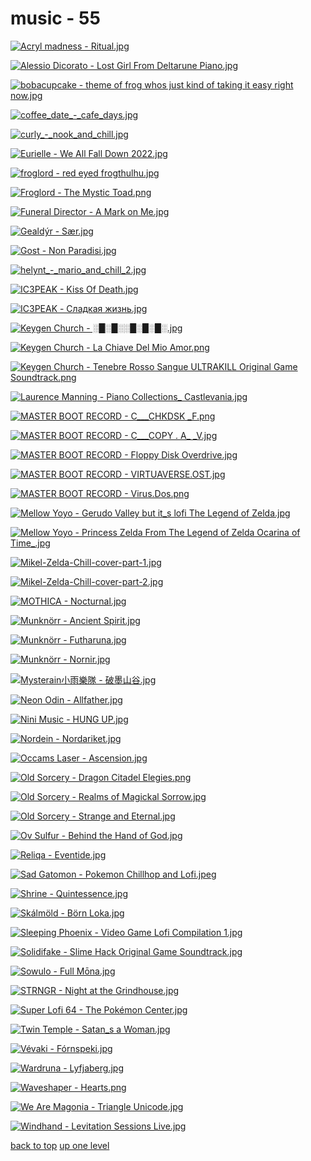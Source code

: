 # music - 55
[![Acryl madness - Ritual.jpg](https://raw.githubusercontent.com/buckmanc/Wallpapers/main/mobile/music/Acryl%20madness%20-%20Ritual.jpg "Acryl madness - Ritual.jpg")](https://raw.githubusercontent.com/buckmanc/Wallpapers/main/mobile/music/Acryl%20madness%20-%20Ritual.jpg)

[![Alessio Dicorato - Lost Girl _From _Deltarune__ _Piano_.jpg](https://raw.githubusercontent.com/buckmanc/Wallpapers/main/mobile/music/Alessio%20Dicorato%20-%20Lost%20Girl%20_From%20_Deltarune__%20_Piano_.jpg "Alessio Dicorato - Lost Girl _From _Deltarune__ _Piano_.jpg")](https://raw.githubusercontent.com/buckmanc/Wallpapers/main/mobile/music/Alessio%20Dicorato%20-%20Lost%20Girl%20_From%20_Deltarune__%20_Piano_.jpg)

[![bobacupcake - theme of frog whos just kind of taking it easy right now.jpg](https://raw.githubusercontent.com/buckmanc/Wallpapers/main/mobile/music/bobacupcake%20-%20theme%20of%20frog%20whos%20just%20kind%20of%20taking%20it%20easy%20right%20now.jpg "bobacupcake - theme of frog whos just kind of taking it easy right now.jpg")](https://raw.githubusercontent.com/buckmanc/Wallpapers/main/mobile/music/bobacupcake%20-%20theme%20of%20frog%20whos%20just%20kind%20of%20taking%20it%20easy%20right%20now.jpg)

[![coffee_date_-_cafe_days.jpg](https://raw.githubusercontent.com/buckmanc/Wallpapers/main/mobile/music/coffee_date_-_cafe_days.jpg "coffee_date_-_cafe_days.jpg")](https://raw.githubusercontent.com/buckmanc/Wallpapers/main/mobile/music/coffee_date_-_cafe_days.jpg)

[![curly_-_nook_and_chill.jpg](https://raw.githubusercontent.com/buckmanc/Wallpapers/main/mobile/music/curly_-_nook_and_chill.jpg "curly_-_nook_and_chill.jpg")](https://raw.githubusercontent.com/buckmanc/Wallpapers/main/mobile/music/curly_-_nook_and_chill.jpg)

[![Eurielle - We All Fall Down 2022.jpg](https://raw.githubusercontent.com/buckmanc/Wallpapers/main/mobile/music/Eurielle%20-%20We%20All%20Fall%20Down%202022.jpg "Eurielle - We All Fall Down 2022.jpg")](https://raw.githubusercontent.com/buckmanc/Wallpapers/main/mobile/music/Eurielle%20-%20We%20All%20Fall%20Down%202022.jpg)

[![froglord - red eyed frogthulhu.jpg](https://raw.githubusercontent.com/buckmanc/Wallpapers/main/mobile/music/froglord%20-%20red%20eyed%20frogthulhu.jpg "froglord - red eyed frogthulhu.jpg")](https://raw.githubusercontent.com/buckmanc/Wallpapers/main/mobile/music/froglord%20-%20red%20eyed%20frogthulhu.jpg)

[![Froglord - The Mystic Toad.png](https://raw.githubusercontent.com/buckmanc/Wallpapers/main/mobile/music/Froglord%20-%20The%20Mystic%20Toad.png "Froglord - The Mystic Toad.png")](https://raw.githubusercontent.com/buckmanc/Wallpapers/main/mobile/music/Froglord%20-%20The%20Mystic%20Toad.png)

[![Funeral Director - A Mark on Me.jpg](https://raw.githubusercontent.com/buckmanc/Wallpapers/main/mobile/music/Funeral%20Director%20-%20A%20Mark%20on%20Me.jpg "Funeral Director - A Mark on Me.jpg")](https://raw.githubusercontent.com/buckmanc/Wallpapers/main/mobile/music/Funeral%20Director%20-%20A%20Mark%20on%20Me.jpg)

[![Gealdýr - Sær.jpg](https://raw.githubusercontent.com/buckmanc/Wallpapers/main/mobile/music/Gealdýr%20-%20Sær.jpg "Gealdýr - Sær.jpg")](https://raw.githubusercontent.com/buckmanc/Wallpapers/main/mobile/music/Gealdýr%20-%20Sær.jpg)

[![Gost - Non Paradisi.jpg](https://raw.githubusercontent.com/buckmanc/Wallpapers/main/mobile/music/Gost%20-%20Non%20Paradisi.jpg "Gost - Non Paradisi.jpg")](https://raw.githubusercontent.com/buckmanc/Wallpapers/main/mobile/music/Gost%20-%20Non%20Paradisi.jpg)

[![helynt_-_mario_and_chill_2.jpg](https://raw.githubusercontent.com/buckmanc/Wallpapers/main/mobile/music/helynt_-_mario_and_chill_2.jpg "helynt_-_mario_and_chill_2.jpg")](https://raw.githubusercontent.com/buckmanc/Wallpapers/main/mobile/music/helynt_-_mario_and_chill_2.jpg)

[![IC3PEAK - Kiss Of Death.jpg](https://raw.githubusercontent.com/buckmanc/Wallpapers/main/mobile/music/IC3PEAK%20-%20Kiss%20Of%20Death.jpg "IC3PEAK - Kiss Of Death.jpg")](https://raw.githubusercontent.com/buckmanc/Wallpapers/main/mobile/music/IC3PEAK%20-%20Kiss%20Of%20Death.jpg)

[![IC3PEAK - Сладкая жизнь.jpg](https://raw.githubusercontent.com/buckmanc/Wallpapers/main/mobile/music/IC3PEAK%20-%20Сладкая%20жизнь.jpg "IC3PEAK - Сладкая жизнь.jpg")](https://raw.githubusercontent.com/buckmanc/Wallpapers/main/mobile/music/IC3PEAK%20-%20Сладкая%20жизнь.jpg)

[![Keygen Church - ░█░█░░█░█░█░.jpg](https://raw.githubusercontent.com/buckmanc/Wallpapers/main/mobile/music/Keygen%20Church%20-%20░█░█░░█░█░█░.jpg "Keygen Church - ░█░█░░█░█░█░.jpg")](https://raw.githubusercontent.com/buckmanc/Wallpapers/main/mobile/music/Keygen%20Church%20-%20░█░█░░█░█░█░.jpg)

[![Keygen Church - La Chiave Del Mio Amor.png](https://raw.githubusercontent.com/buckmanc/Wallpapers/main/mobile/music/Keygen%20Church%20-%20La%20Chiave%20Del%20Mio%20Amor.png "Keygen Church - La Chiave Del Mio Amor.png")](https://raw.githubusercontent.com/buckmanc/Wallpapers/main/mobile/music/Keygen%20Church%20-%20La%20Chiave%20Del%20Mio%20Amor.png)

[![Keygen Church - Tenebre Rosso Sangue _ULTRAKILL Original Game Soundtrack_.png](https://raw.githubusercontent.com/buckmanc/Wallpapers/main/mobile/music/Keygen%20Church%20-%20Tenebre%20Rosso%20Sangue%20_ULTRAKILL%20Original%20Game%20Soundtrack_.png "Keygen Church - Tenebre Rosso Sangue _ULTRAKILL Original Game Soundtrack_.png")](https://raw.githubusercontent.com/buckmanc/Wallpapers/main/mobile/music/Keygen%20Church%20-%20Tenebre%20Rosso%20Sangue%20_ULTRAKILL%20Original%20Game%20Soundtrack_.png)

[![Laurence Manning - Piano Collections_ Castlevania.jpg](https://raw.githubusercontent.com/buckmanc/Wallpapers/main/mobile/music/Laurence%20Manning%20-%20Piano%20Collections_%20Castlevania.jpg "Laurence Manning - Piano Collections_ Castlevania.jpg")](https://raw.githubusercontent.com/buckmanc/Wallpapers/main/mobile/music/Laurence%20Manning%20-%20Piano%20Collections_%20Castlevania.jpg)

[![MASTER BOOT RECORD - C​__​​_CHKDSK _F.png](https://raw.githubusercontent.com/buckmanc/Wallpapers/main/mobile/music/MASTER%20BOOT%20RECORD%20-%20C​__​​_CHKDSK%20_F.png "MASTER BOOT RECORD - C​__​​_CHKDSK _F.png")](https://raw.githubusercontent.com/buckmanc/Wallpapers/main/mobile/music/MASTER%20BOOT%20RECORD%20-%20C​__​​_CHKDSK%20_F.png)

[![MASTER BOOT RECORD - C___COPY _._ A_ _V.jpg](https://raw.githubusercontent.com/buckmanc/Wallpapers/main/mobile/music/MASTER%20BOOT%20RECORD%20-%20C___COPY%20_._%20A_%20_V.jpg "MASTER BOOT RECORD - C___COPY _._ A_ _V.jpg")](https://raw.githubusercontent.com/buckmanc/Wallpapers/main/mobile/music/MASTER%20BOOT%20RECORD%20-%20C___COPY%20_._%20A_%20_V.jpg)

[![MASTER BOOT RECORD - Floppy Disk Overdrive.jpg](https://raw.githubusercontent.com/buckmanc/Wallpapers/main/mobile/music/MASTER%20BOOT%20RECORD%20-%20Floppy%20Disk%20Overdrive.jpg "MASTER BOOT RECORD - Floppy Disk Overdrive.jpg")](https://raw.githubusercontent.com/buckmanc/Wallpapers/main/mobile/music/MASTER%20BOOT%20RECORD%20-%20Floppy%20Disk%20Overdrive.jpg)

[![MASTER BOOT RECORD - VIRTUAVERSE.OST.jpg](https://raw.githubusercontent.com/buckmanc/Wallpapers/main/mobile/music/MASTER%20BOOT%20RECORD%20-%20VIRTUAVERSE.OST.jpg "MASTER BOOT RECORD - VIRTUAVERSE.OST.jpg")](https://raw.githubusercontent.com/buckmanc/Wallpapers/main/mobile/music/MASTER%20BOOT%20RECORD%20-%20VIRTUAVERSE.OST.jpg)

[![MASTER BOOT RECORD - Virus.Dos.png](https://raw.githubusercontent.com/buckmanc/Wallpapers/main/mobile/music/MASTER%20BOOT%20RECORD%20-%20Virus.Dos.png "MASTER BOOT RECORD - Virus.Dos.png")](https://raw.githubusercontent.com/buckmanc/Wallpapers/main/mobile/music/MASTER%20BOOT%20RECORD%20-%20Virus.Dos.png)

[![Mellow Yoyo - Gerudo Valley but it_s lofi _The Legend of Zelda_.jpg](https://raw.githubusercontent.com/buckmanc/Wallpapers/main/mobile/music/Mellow%20Yoyo%20-%20Gerudo%20Valley%20but%20it_s%20lofi%20_The%20Legend%20of%20Zelda_.jpg "Mellow Yoyo - Gerudo Valley but it_s lofi _The Legend of Zelda_.jpg")](https://raw.githubusercontent.com/buckmanc/Wallpapers/main/mobile/music/Mellow%20Yoyo%20-%20Gerudo%20Valley%20but%20it_s%20lofi%20_The%20Legend%20of%20Zelda_.jpg)

[![Mellow Yoyo - Princess Zelda _From _The Legend of Zelda_ Ocarina of Time__.jpg](https://raw.githubusercontent.com/buckmanc/Wallpapers/main/mobile/music/Mellow%20Yoyo%20-%20Princess%20Zelda%20_From%20_The%20Legend%20of%20Zelda_%20Ocarina%20of%20Time__.jpg "Mellow Yoyo - Princess Zelda _From _The Legend of Zelda_ Ocarina of Time__.jpg")](https://raw.githubusercontent.com/buckmanc/Wallpapers/main/mobile/music/Mellow%20Yoyo%20-%20Princess%20Zelda%20_From%20_The%20Legend%20of%20Zelda_%20Ocarina%20of%20Time__.jpg)

[![Mikel-Zelda-Chill-cover-part-1.jpg](https://raw.githubusercontent.com/buckmanc/Wallpapers/main/mobile/music/Mikel-Zelda-Chill-cover-part-1.jpg "Mikel-Zelda-Chill-cover-part-1.jpg")](https://raw.githubusercontent.com/buckmanc/Wallpapers/main/mobile/music/Mikel-Zelda-Chill-cover-part-1.jpg)

[![Mikel-Zelda-Chill-cover-part-2.jpg](https://raw.githubusercontent.com/buckmanc/Wallpapers/main/mobile/music/Mikel-Zelda-Chill-cover-part-2.jpg "Mikel-Zelda-Chill-cover-part-2.jpg")](https://raw.githubusercontent.com/buckmanc/Wallpapers/main/mobile/music/Mikel-Zelda-Chill-cover-part-2.jpg)

[![MOTHICA - Nocturnal.jpg](https://raw.githubusercontent.com/buckmanc/Wallpapers/main/mobile/music/MOTHICA%20-%20Nocturnal.jpg "MOTHICA - Nocturnal.jpg")](https://raw.githubusercontent.com/buckmanc/Wallpapers/main/mobile/music/MOTHICA%20-%20Nocturnal.jpg)

[![Munknörr - Ancient Spirit.jpg](https://raw.githubusercontent.com/buckmanc/Wallpapers/main/mobile/music/Munknörr%20-%20Ancient%20Spirit.jpg "Munknörr - Ancient Spirit.jpg")](https://raw.githubusercontent.com/buckmanc/Wallpapers/main/mobile/music/Munknörr%20-%20Ancient%20Spirit.jpg)

[![Munknörr - Futharuna.jpg](https://raw.githubusercontent.com/buckmanc/Wallpapers/main/mobile/music/Munknörr%20-%20Futharuna.jpg "Munknörr - Futharuna.jpg")](https://raw.githubusercontent.com/buckmanc/Wallpapers/main/mobile/music/Munknörr%20-%20Futharuna.jpg)

[![Munknörr - Nornir.jpg](https://raw.githubusercontent.com/buckmanc/Wallpapers/main/mobile/music/Munknörr%20-%20Nornir.jpg "Munknörr - Nornir.jpg")](https://raw.githubusercontent.com/buckmanc/Wallpapers/main/mobile/music/Munknörr%20-%20Nornir.jpg)

[![Mysterain小雨樂隊 - 破墨山谷.jpg](https://raw.githubusercontent.com/buckmanc/Wallpapers/main/mobile/music/Mysterain小雨樂隊%20-%20破墨山谷.jpg "Mysterain小雨樂隊 - 破墨山谷.jpg")](https://raw.githubusercontent.com/buckmanc/Wallpapers/main/mobile/music/Mysterain小雨樂隊%20-%20破墨山谷.jpg)

[![Neon Odin - Allfather.jpg](https://raw.githubusercontent.com/buckmanc/Wallpapers/main/mobile/music/Neon%20Odin%20-%20Allfather.jpg "Neon Odin - Allfather.jpg")](https://raw.githubusercontent.com/buckmanc/Wallpapers/main/mobile/music/Neon%20Odin%20-%20Allfather.jpg)

[![Nini Music - HUNG UP.jpg](https://raw.githubusercontent.com/buckmanc/Wallpapers/main/mobile/music/Nini%20Music%20-%20HUNG%20UP.jpg "Nini Music - HUNG UP.jpg")](https://raw.githubusercontent.com/buckmanc/Wallpapers/main/mobile/music/Nini%20Music%20-%20HUNG%20UP.jpg)

[![Nordein - Nordariket.jpg](https://raw.githubusercontent.com/buckmanc/Wallpapers/main/mobile/music/Nordein%20-%20Nordariket.jpg "Nordein - Nordariket.jpg")](https://raw.githubusercontent.com/buckmanc/Wallpapers/main/mobile/music/Nordein%20-%20Nordariket.jpg)

[![Occams Laser - Ascension.jpg](https://raw.githubusercontent.com/buckmanc/Wallpapers/main/mobile/music/Occams%20Laser%20-%20Ascension.jpg "Occams Laser - Ascension.jpg")](https://raw.githubusercontent.com/buckmanc/Wallpapers/main/mobile/music/Occams%20Laser%20-%20Ascension.jpg)

[![Old Sorcery - Dragon Citadel Elegies.png](https://raw.githubusercontent.com/buckmanc/Wallpapers/main/mobile/music/Old%20Sorcery%20-%20Dragon%20Citadel%20Elegies.png "Old Sorcery - Dragon Citadel Elegies.png")](https://raw.githubusercontent.com/buckmanc/Wallpapers/main/mobile/music/Old%20Sorcery%20-%20Dragon%20Citadel%20Elegies.png)

[![Old Sorcery - Realms of Magickal Sorrow.jpg](https://raw.githubusercontent.com/buckmanc/Wallpapers/main/mobile/music/Old%20Sorcery%20-%20Realms%20of%20Magickal%20Sorrow.jpg "Old Sorcery - Realms of Magickal Sorrow.jpg")](https://raw.githubusercontent.com/buckmanc/Wallpapers/main/mobile/music/Old%20Sorcery%20-%20Realms%20of%20Magickal%20Sorrow.jpg)

[![Old Sorcery - Strange and Eternal.jpg](https://raw.githubusercontent.com/buckmanc/Wallpapers/main/mobile/music/Old%20Sorcery%20-%20Strange%20and%20Eternal.jpg "Old Sorcery - Strange and Eternal.jpg")](https://raw.githubusercontent.com/buckmanc/Wallpapers/main/mobile/music/Old%20Sorcery%20-%20Strange%20and%20Eternal.jpg)

[![Ov Sulfur - Behind the Hand of God.jpg](https://raw.githubusercontent.com/buckmanc/Wallpapers/main/mobile/music/Ov%20Sulfur%20-%20Behind%20the%20Hand%20of%20God.jpg "Ov Sulfur - Behind the Hand of God.jpg")](https://raw.githubusercontent.com/buckmanc/Wallpapers/main/mobile/music/Ov%20Sulfur%20-%20Behind%20the%20Hand%20of%20God.jpg)

[![Reliqa - Eventide.jpg](https://raw.githubusercontent.com/buckmanc/Wallpapers/main/mobile/music/Reliqa%20-%20Eventide.jpg "Reliqa - Eventide.jpg")](https://raw.githubusercontent.com/buckmanc/Wallpapers/main/mobile/music/Reliqa%20-%20Eventide.jpg)

[![Sad Gatomon - Pokemon Chillhop and Lofi.jpeg](https://raw.githubusercontent.com/buckmanc/Wallpapers/main/mobile/music/Sad%20Gatomon%20-%20Pokemon%20Chillhop%20and%20Lofi.jpeg "Sad Gatomon - Pokemon Chillhop and Lofi.jpeg")](https://raw.githubusercontent.com/buckmanc/Wallpapers/main/mobile/music/Sad%20Gatomon%20-%20Pokemon%20Chillhop%20and%20Lofi.jpeg)

[![Shrine - Quintessence.jpg](https://raw.githubusercontent.com/buckmanc/Wallpapers/main/mobile/music/Shrine%20-%20Quintessence.jpg "Shrine - Quintessence.jpg")](https://raw.githubusercontent.com/buckmanc/Wallpapers/main/mobile/music/Shrine%20-%20Quintessence.jpg)

[![Skálmöld - Börn Loka.jpg](https://raw.githubusercontent.com/buckmanc/Wallpapers/main/mobile/music/Skálmöld%20-%20Börn%20Loka.jpg "Skálmöld - Börn Loka.jpg")](https://raw.githubusercontent.com/buckmanc/Wallpapers/main/mobile/music/Skálmöld%20-%20Börn%20Loka.jpg)

[![Sleeping Phoenix - Video Game Lofi Compilation 1.jpg](https://raw.githubusercontent.com/buckmanc/Wallpapers/main/mobile/music/Sleeping%20Phoenix%20-%20Video%20Game%20Lofi%20Compilation%201.jpg "Sleeping Phoenix - Video Game Lofi Compilation 1.jpg")](https://raw.githubusercontent.com/buckmanc/Wallpapers/main/mobile/music/Sleeping%20Phoenix%20-%20Video%20Game%20Lofi%20Compilation%201.jpg)

[![Solidifake - Slime Hack _Original Game Soundtrack_.jpg](https://raw.githubusercontent.com/buckmanc/Wallpapers/main/mobile/music/Solidifake%20-%20Slime%20Hack%20_Original%20Game%20Soundtrack_.jpg "Solidifake - Slime Hack _Original Game Soundtrack_.jpg")](https://raw.githubusercontent.com/buckmanc/Wallpapers/main/mobile/music/Solidifake%20-%20Slime%20Hack%20_Original%20Game%20Soundtrack_.jpg)

[![Sowulo - Full Mōna.jpg](https://raw.githubusercontent.com/buckmanc/Wallpapers/main/mobile/music/Sowulo%20-%20Full%20Mōna.jpg "Sowulo - Full Mōna.jpg")](https://raw.githubusercontent.com/buckmanc/Wallpapers/main/mobile/music/Sowulo%20-%20Full%20Mōna.jpg)

[![STRNGR - Night at the Grindhouse.jpg](https://raw.githubusercontent.com/buckmanc/Wallpapers/main/mobile/music/STRNGR%20-%20Night%20at%20the%20Grindhouse.jpg "STRNGR - Night at the Grindhouse.jpg")](https://raw.githubusercontent.com/buckmanc/Wallpapers/main/mobile/music/STRNGR%20-%20Night%20at%20the%20Grindhouse.jpg)

[![Super Lofi 64 - The Pokémon Center.jpg](https://raw.githubusercontent.com/buckmanc/Wallpapers/main/mobile/music/Super%20Lofi%2064%20-%20The%20Pokémon%20Center.jpg "Super Lofi 64 - The Pokémon Center.jpg")](https://raw.githubusercontent.com/buckmanc/Wallpapers/main/mobile/music/Super%20Lofi%2064%20-%20The%20Pokémon%20Center.jpg)

[![Twin Temple - Satan_s a Woman.jpg](https://raw.githubusercontent.com/buckmanc/Wallpapers/main/mobile/music/Twin%20Temple%20-%20Satan_s%20a%20Woman.jpg "Twin Temple - Satan_s a Woman.jpg")](https://raw.githubusercontent.com/buckmanc/Wallpapers/main/mobile/music/Twin%20Temple%20-%20Satan_s%20a%20Woman.jpg)

[![Vévaki - Fórnspeki.jpg](https://raw.githubusercontent.com/buckmanc/Wallpapers/main/mobile/music/Vévaki%20-%20Fórnspeki.jpg "Vévaki - Fórnspeki.jpg")](https://raw.githubusercontent.com/buckmanc/Wallpapers/main/mobile/music/Vévaki%20-%20Fórnspeki.jpg)

[![Wardruna - Lyfjaberg.jpg](https://raw.githubusercontent.com/buckmanc/Wallpapers/main/mobile/music/Wardruna%20-%20Lyfjaberg.jpg "Wardruna - Lyfjaberg.jpg")](https://raw.githubusercontent.com/buckmanc/Wallpapers/main/mobile/music/Wardruna%20-%20Lyfjaberg.jpg)

[![Waveshaper - Hearts.png](https://raw.githubusercontent.com/buckmanc/Wallpapers/main/mobile/music/Waveshaper%20-%20Hearts.png "Waveshaper - Hearts.png")](https://raw.githubusercontent.com/buckmanc/Wallpapers/main/mobile/music/Waveshaper%20-%20Hearts.png)

[![We Are Magonia - Triangle Unicode.jpg](https://raw.githubusercontent.com/buckmanc/Wallpapers/main/mobile/music/We%20Are%20Magonia%20-%20Triangle%20Unicode.jpg "We Are Magonia - Triangle Unicode.jpg")](https://raw.githubusercontent.com/buckmanc/Wallpapers/main/mobile/music/We%20Are%20Magonia%20-%20Triangle%20Unicode.jpg)

[![Windhand - Levitation Sessions _Live_.jpg](https://raw.githubusercontent.com/buckmanc/Wallpapers/main/mobile/music/Windhand%20-%20Levitation%20Sessions%20_Live_.jpg "Windhand - Levitation Sessions _Live_.jpg")](https://raw.githubusercontent.com/buckmanc/Wallpapers/main/mobile/music/Windhand%20-%20Levitation%20Sessions%20_Live_.jpg)



[back to top](#)
[up one level](/mobile/README.MD)
